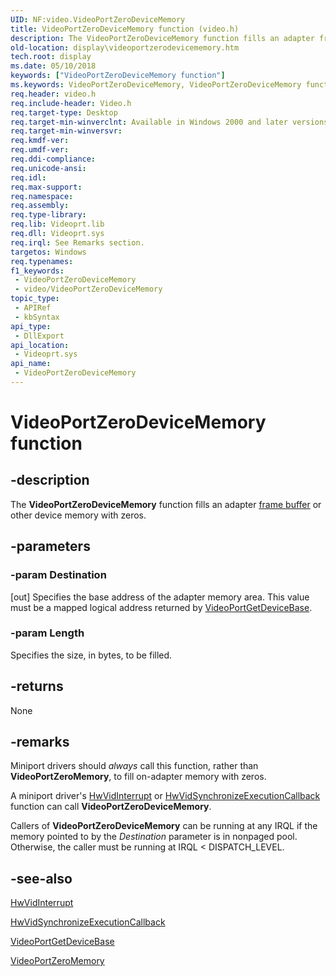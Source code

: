 ```yaml
---
UID: NF:video.VideoPortZeroDeviceMemory
title: VideoPortZeroDeviceMemory function (video.h)
description: The VideoPortZeroDeviceMemory function fills an adapter frame buffer or other device memory with zeros.
old-location: display\videoportzerodevicememory.htm
tech.root: display
ms.date: 05/10/2018
keywords: ["VideoPortZeroDeviceMemory function"]
ms.keywords: VideoPortZeroDeviceMemory, VideoPortZeroDeviceMemory function [Display Devices], VideoPort_Functions_42829075-dd6d-49fd-a4d6-3ee19152335d.xml, display.videoportzerodevicememory, video/VideoPortZeroDeviceMemory
req.header: video.h
req.include-header: Video.h
req.target-type: Desktop
req.target-min-winverclnt: Available in Windows 2000 and later versions of the Windows operating systems.
req.target-min-winversvr: 
req.kmdf-ver: 
req.umdf-ver: 
req.ddi-compliance: 
req.unicode-ansi: 
req.idl: 
req.max-support: 
req.namespace: 
req.assembly: 
req.type-library: 
req.lib: Videoprt.lib
req.dll: Videoprt.sys
req.irql: See Remarks section.
targetos: Windows
req.typenames: 
f1_keywords:
 - VideoPortZeroDeviceMemory
 - video/VideoPortZeroDeviceMemory
topic_type:
 - APIRef
 - kbSyntax
api_type:
 - DllExport
api_location:
 - Videoprt.sys
api_name:
 - VideoPortZeroDeviceMemory
---
```


# VideoPortZeroDeviceMemory function


## -description

The <b>VideoPortZeroDeviceMemory</b> function fills an adapter <a href="/windows-hardware/drivers/">frame buffer</a> or other device memory with zeros.

## -parameters

### -param Destination 

[out]
Specifies the base address of the adapter memory area. This value must be a mapped logical address returned by <a href="/windows-hardware/drivers/ddi/video/nf-video-videoportgetdevicebase">VideoPortGetDeviceBase</a>.

### -param Length

Specifies the size, in bytes, to be filled.

## -returns

None

## -remarks

Miniport drivers should <i>always</i> call this function, rather than <b>VideoPortZeroMemory</b>, to fill on-adapter memory with zeros.

A miniport driver's <a href="/windows-hardware/drivers/ddi/video/nc-video-pvideo_hw_interrupt">HwVidInterrupt</a> or <a href="/windows-hardware/drivers/ddi/video/nc-video-pminiport_synchronize_routine">HwVidSynchronizeExecutionCallback</a> function can call <b>VideoPortZeroDeviceMemory</b>.

Callers of <b>VideoPortZeroDeviceMemory</b> can be running at any IRQL if the memory pointed to by the <i>Destination</i> parameter is in nonpaged pool. Otherwise, the caller must be running at IRQL < DISPATCH_LEVEL.

## -see-also

<a href="/windows-hardware/drivers/ddi/video/nc-video-pvideo_hw_interrupt">HwVidInterrupt</a>



<a href="/windows-hardware/drivers/ddi/video/nc-video-pminiport_synchronize_routine">HwVidSynchronizeExecutionCallback</a>



<a href="/windows-hardware/drivers/ddi/video/nf-video-videoportgetdevicebase">VideoPortGetDeviceBase</a>



<a href="/windows-hardware/drivers/ddi/video/nf-video-videoportzeromemory">VideoPortZeroMemory</a>
